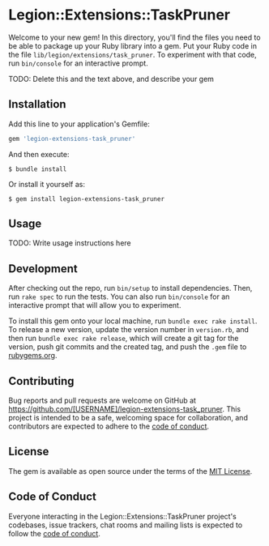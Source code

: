 # Legion::Extensions::TaskPruner

Welcome to your new gem! In this directory, you'll find the files you need to be able to package up your Ruby library into a gem. Put your Ruby code in the file `lib/legion/extensions/task_pruner`. To experiment with that code, run `bin/console` for an interactive prompt.

TODO: Delete this and the text above, and describe your gem

## Installation

Add this line to your application's Gemfile:

```ruby
gem 'legion-extensions-task_pruner'
```

And then execute:

    $ bundle install

Or install it yourself as:

    $ gem install legion-extensions-task_pruner

## Usage

TODO: Write usage instructions here

## Development

After checking out the repo, run `bin/setup` to install dependencies. Then, run `rake spec` to run the tests. You can also run `bin/console` for an interactive prompt that will allow you to experiment.

To install this gem onto your local machine, run `bundle exec rake install`. To release a new version, update the version number in `version.rb`, and then run `bundle exec rake release`, which will create a git tag for the version, push git commits and the created tag, and push the `.gem` file to [rubygems.org](https://rubygems.org).

## Contributing

Bug reports and pull requests are welcome on GitHub at https://github.com/[USERNAME]/legion-extensions-task_pruner. This project is intended to be a safe, welcoming space for collaboration, and contributors are expected to adhere to the [code of conduct](https://github.com/[USERNAME]/legion-extensions-task_pruner/blob/master/CODE_OF_CONDUCT.md).

## License

The gem is available as open source under the terms of the [MIT License](https://opensource.org/licenses/MIT).

## Code of Conduct

Everyone interacting in the Legion::Extensions::TaskPruner project's codebases, issue trackers, chat rooms and mailing lists is expected to follow the [code of conduct](https://github.com/[USERNAME]/legion-extensions-task_pruner/blob/master/CODE_OF_CONDUCT.md).
